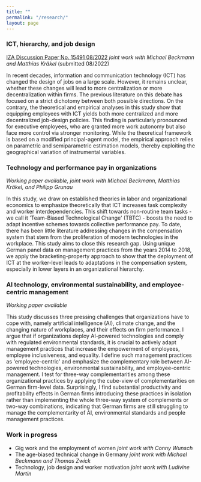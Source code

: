 ```yaml
---
title: ""
permalink: "/research/"
layout: page
---
```


### ICT, hierarchy, and job design 
[IZA Discussion Paper No. 15491 08/2022](https://www.iza.org/publications/dp/15491/information-and-communication-technology-hierarchy-and-job-design) *joint work with Michael Beckmann and Matthias Kräkel* (submitted 08/2022)

In recent decades, information and communication technology (ICT) has changed the design of jobs on a large scale. However, it remains unclear, whether these changes will lead to more centralization or more decentralization within firms. The previous literature on this debate has focused on a strict dichotomy between both possible directions. On the contrary, the theoretical and empirical analyses in this study show that equipping employees with ICT yields both more centralized  and more decentralized job-design policies. This finding is particularly pronounced for executive employees, who are granted more work autonomy but also face more control via stronger monitoring. While the theoretical framework is based on a modified principal-agent model, the empirical approach relies on parametric and semiparametric estimation models, thereby exploiting the geographical variation of instrumental variables.

### Technology and performance pay in organizations
*Working paper available,* *joint work with Michael Beckmann, Matthias Kräkel, and Philipp Grunau*

In this study, we draw on established theories in labor and organizational economics to emphasize theoretically that ICT increases task complexity and worker interdependencies. This shift towards non-routine team tasks - we call it 'Team-Biased Technological Change' (TBTC) - boosts the need to adapt incentive schemes towards collective performance pay. To date, there has been little literature addressing changes in the compensation system that stem from the proliferation of modern technologies in the workplace. This study aims to close this research gap. Using unique German panel data on management practices from the years 2014 to 2018, we apply the bracketing-property approach to show that the deployment of ICT at the worker-level leads to adaptations in the compensation system, especially in lower layers in an organizational hierarchy.

### AI technology, environmental sustainability, and employee-centric management
*Working paper available*

This study discusses three pressing challenges that organizations have to cope with, namely artificial intelligence (AI), climate change, and the changing nature of workplaces, and their effects on firm performance. I argue that if organizations deploy AI-powered technologies and comply with regulated environmental standards, it is crucial to actively adapt management practices that increase the empowerment of employees, employee inclusiveness, and equality. I define such management practices as 'employee-centric' and emphasize the complementary role between AI-powered technologies, environmental sustainability, and employee-centric management. I test for three-way complementarities among these organizational practices by applying the cube-view of complementarities on German firm-level data. Surprisingly, I find substantial productivity and profitability effects in German firms introducing these practices in isolation rather than implementing the whole three-way system of complements or two-way combinations, indicating that German firms are still struggling to manage the complementarity of AI, environmental standards and people management practices.

### Work in progress

- Gig work and the employment of women *joint work with Conny Wunsch*
- The age-biased technical change in Germany *joint work with Michael Beckmann and Thomas Zwick*
- Technology, job design and worker motivation *joint work with Ludivine Martin*
